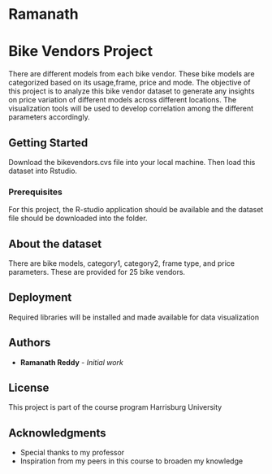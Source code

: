 # Ramanath

# Bike Vendors Project

There are different models from each bike vendor. These bike models are categorized based on its usage,frame, price and mode. The objective of this project is to analyze this bike vendor dataset to generate any insights on price variation of different models across different locations. The visualization tools will be used to develop correlation among the different parameters accordingly.


## Getting Started

Download the bikevendors.cvs file into your local machine. Then load this dataset into Rstudio.

### Prerequisites

For this project, the R-studio application should be available and the dataset file should be downloaded into the folder. 


## About the dataset

There are bike models, category1, category2, frame type, and price parameters. These are provided for 25 bike vendors. 

## Deployment

Required libraries will be installed and made available for data visualization



## Authors

* **Ramanath Reddy** - *Initial work*


## License

This project is part of the course program Harrisburg University 

## Acknowledgments

* Special thanks to my professor 
* Inspiration from my peers in this course to broaden my knowledge

